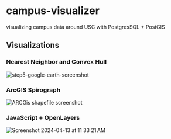 # campus-visualizer
visualizing campus data around USC with PostgresSQL + PostGIS

## Visualizations

### Nearest Neighbor and Convex Hull
![step5-google-earth-screenshot](https://github.com/aryanbarik/campus-visualizer/assets/49923502/044c3966-dea6-4022-9be1-1565316b53c8)

### ArcGIS Spirograph
![ARCGis shapefile screenshot](https://github.com/aryanbarik/campus-visualizer/assets/49923502/b7b9be56-d4c0-4193-92c5-59298508853e)

### JavaScript + OpenLayers
![Screenshot 2024-04-13 at 11 33 21 AM](https://github.com/aryanbarik/campus-visualizer/assets/49923502/edf56e18-0df5-4ac5-af70-6ba8294a2dcd)

